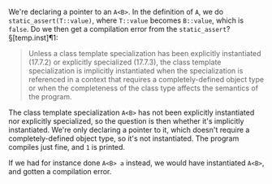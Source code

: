 We're declaring a pointer to an `A<B>`. In the definition of `A`, we do `static_assert(T::value)`, where `T::value` becomes `B::value`, which is `false`. Do we then get a compilation error from the `static_assert`? §[temp.inst]¶1:
> Unless a class template specialization has been explicitly instantiated (17.7.2) or explicitly specialized (17.7.3), the class template specialization is implicitly instantiated when the specialization is referenced in a context that requires a completely-defined object type or when the completeness of the class type affects the semantics of the program.

The class template specialization `A<B>` has not been explicitly instantiated nor explicitly specialized, so the question is then whether it's implicitly instantiated. We're only declaring a pointer to it, which doesn't require a completely-defined object type, so it's not instantiated. The program compiles just fine, and `1` is printed.

If we had for instance done `A<B> a` instead, we would have instantiated `A<B>`, and gotten a compilation error.